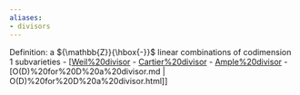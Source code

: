 ```yaml
---
aliases:
- divisors
---
```















Definition: a ${\mathbb{Z}}{\hbox{-}}$ linear combinations of codimension 1 subvarieties - [[Weil%20divisor](Weil%20divisor.md) - [Cartier%20divisor](Cartier%20divisor.md) - [Ample%20divisor](Ample%20divisor) - [O(D)%20for%20D%20a%20divisor.md | O(D)%20for%20D%20a%20divisor.html]]
